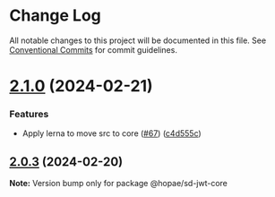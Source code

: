 # Change Log

All notable changes to this project will be documented in this file.
See [Conventional Commits](https://conventionalcommits.org) for commit guidelines.

# [2.1.0](https://github.com/openwallet-foundation-labs/sd-jwt-js/compare/v2.0.1...v2.1.0) (2024-02-21)


### Features

* Apply lerna to move src to core ([#67](https://github.com/openwallet-foundation-labs/sd-jwt-js/issues/67)) ([c4d555c](https://github.com/openwallet-foundation-labs/sd-jwt-js/commit/c4d555c3ca61e83eb4703cd8cda75a9c261e2915))





## [2.0.3](https://github.com/openwallet-foundation-labs/sd-jwt-js/compare/v2.0.2...v2.0.3) (2024-02-20)

**Note:** Version bump only for package @hopae/sd-jwt-core
